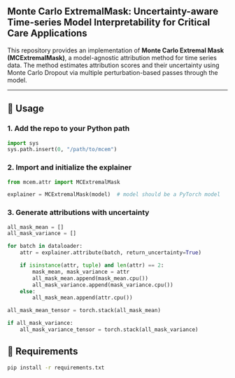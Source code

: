 ## Monte Carlo ExtremalMask: Uncertainty-aware Time-series Model Interpretability for Critical Care Applications

This repository provides an implementation of **Monte Carlo Extremal Mask (MCExtremalMask)**, a model-agnostic attribution method for time series data. The method estimates attribution scores and their uncertainty using Monte Carlo Dropout via multiple perturbation-based passes through the model.

---

## 🚀 Usage

### 1. Add the repo to your Python path

```python
import sys
sys.path.insert(0, "/path/to/mcem")
```
### 2. Import and initialize the explainer

```python
from mcem.attr import MCExtremalMask

explainer = MCExtremalMask(model)  # model should be a PyTorch model
```

### 3. Generate attributions with uncertainty
```python
all_mask_mean = []
all_mask_variance = []

for batch in dataloader:
    attr = explainer.attribute(batch, return_uncertainty=True)

    if isinstance(attr, tuple) and len(attr) == 2:
        mask_mean, mask_variance = attr
        all_mask_mean.append(mask_mean.cpu())
        all_mask_variance.append(mask_variance.cpu())
    else:
        all_mask_mean.append(attr.cpu())

all_mask_mean_tensor = torch.stack(all_mask_mean)

if all_mask_variance:
    all_mask_variance_tensor = torch.stack(all_mask_variance)
```

## 🚀 Requirements
```bash
pip install -r requirements.txt
```
